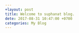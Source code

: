 ```yaml
---
+layout: post
title: Welcome to suphanat blog.
dete: 2017-08-31 10:47:00 +0700
categories: My Blog
---
```

